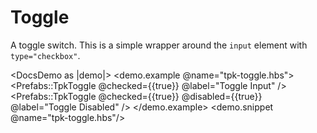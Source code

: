 # Toggle

A toggle switch. This is a simple wrapper around the `input` element with `type="checkbox"`.

<DocsDemo as |demo|>
  <demo.example @name="tpk-toggle.hbs">
      <Prefabs::TpkToggle @checked={{true}} @label="Toggle Input" />
      <Prefabs::TpkToggle @checked={{true}} @disabled={{true}} @label="Toggle Disabled" />
  </demo.example>
  <demo.snippet @name="tpk-toggle.hbs"/>
</DocsDemo>

